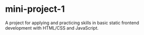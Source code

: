 # mini-project-1
A project for applying and practicing skills in basic static frontend development with HTML/CSS and JavaScript.
